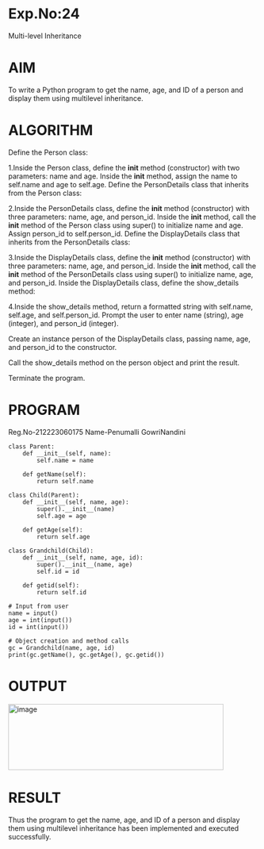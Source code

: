 # Exp.No:24
Multi-level Inheritance
# AIM
To write a Python program to get the name, age, and ID of a person and display them using multilevel inheritance.

# ALGORITHM
Define the Person class:

1.Inside the Person class, define the __init__ method (constructor) with two parameters: name and age.
Inside the __init__ method, assign the name to self.name and age to self.age.
Define the PersonDetails class that inherits from the Person class:

2.Inside the PersonDetails class, define the __init__ method (constructor) with three parameters: name, age, and person_id.
Inside the __init__ method, call the __init__ method of the Person class using super() to initialize name and age.
Assign person_id to self.person_id.
Define the DisplayDetails class that inherits from the PersonDetails class:

3.Inside the DisplayDetails class, define the __init__ method (constructor) with three parameters: name, age, and person_id.
Inside the __init__ method, call the __init__ method of the PersonDetails class using super() to initialize name, age, and person_id.
Inside the DisplayDetails class, define the show_details method:

4.Inside the show_details method, return a formatted string with self.name, self.age, and self.person_id.
Prompt the user to enter name (string), age (integer), and person_id (integer).

Create an instance person of the DisplayDetails class, passing name, age, and person_id to the constructor.

Call the show_details method on the person object and print the result.

Terminate the program.

# PROGRAM
Reg.No-212223060175
Name-Penumalli GowriNandini
```
class Parent:
    def __init__(self, name):
        self.name = name

    def getName(self):
        return self.name

class Child(Parent):
    def __init__(self, name, age):
        super().__init__(name)
        self.age = age

    def getAge(self):
        return self.age

class Grandchild(Child):
    def __init__(self, name, age, id):
        super().__init__(name, age)
        self.id = id

    def getid(self):
        return self.id

# Input from user
name = input()
age = int(input())
id = int(input())

# Object creation and method calls
gc = Grandchild(name, age, id)
print(gc.getName(), gc.getAge(), gc.getid())
```

# OUTPUT
<img width="434" height="133" alt="image" src="https://github.com/user-attachments/assets/3cb36329-aabb-4893-a2cd-e7696a5c5de4" />


# RESULT
Thus the program to get the name, age, and ID of a person and display them using multilevel inheritance has been implemented and executed successfully.
